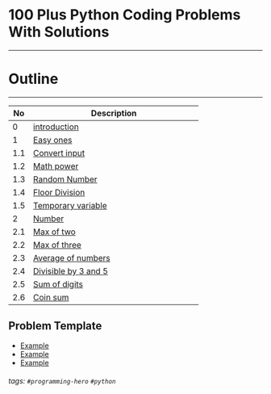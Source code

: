 # 100 Plus Python Coding Problems With Solutions
---

# Outline
---

|  No   | <div class="tbl-w">Description </div> |
|  ---  | ---                   	 |
|  0    | [introduction](#)          |
|  1    | [Easy ones](#)             |
|  1.1  | [Convert input](#)         |
|  1.2  | [Math power](#)            |
|  1.3  | [Random Number](#)         |
|  1.4  | [Floor Division](#)        |
|  1.5  | [Temporary variable](#)    |
|  2    | [Number](#)                |
|  2.1  | [Max of two](#)            |
|  2.2  | [Max of three](#)          |
|  2.3  | [Average of numbers](#)    |
|  2.4  | [Divisible by 3 and 5](#)  |
|  2.5  | [Sum of digits](#)         |
|  2.6  | [Coin sum](#)              |

<style>.tbl-w{width:320px}</style>


Problem Template
---
- [Example](#)
- [Example](#)
- [Example](#)


###### tags: `#programming-hero` `#python`